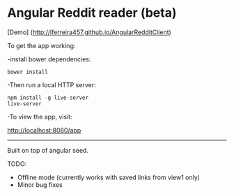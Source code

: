 # Angular Reddit reader (beta)

[Demo] (http://lferreira457.github.io/AngularRedditClient)

To get the app working:

-install bower dependencies:

```
bower install
```

-Then run a local HTTP server:

```
npm install -g live-server
live-server
```

-To view the app, visit:

  [http://localhost:8080/app](http://localhost:8080/app)

-------------------

Built on top of angular seed.

TODO:
* Offline mode (currently works with saved links from view1 only)
* Minor bug fixes

